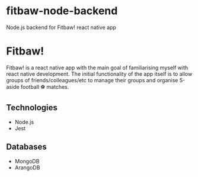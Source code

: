 # fitbaw-node-backend
Node.js backend for Fitbaw! react native app

# Fitbaw!
Fitbaw! is a react native app with the main goal of familiarising myself with react native development. The initial functionality of the app itself is to allow groups of friends/colleagues/etc to  manage their groups and organise 5-aside football :soccer: matches.

## Technologies
* Node.js
* Jest

## Databases
* MongoDB
* ArangoDB
